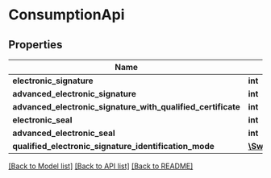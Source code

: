 # ConsumptionApi

## Properties
Name | Type | Description | Notes
------------ | ------------- | ------------- | -------------
**electronic_signature** | **int** |  | 
**advanced_electronic_signature** | **int** |  | 
**advanced_electronic_signature_with_qualified_certificate** | **int** |  | 
**electronic_seal** | **int** |  | [optional] 
**advanced_electronic_seal** | **int** |  | [optional] 
**qualified_electronic_signature_identification_mode** | [**\Swagger\Client\Model\ConsumptionAppQualifiedElectronicSignatureIdentificationMode**](ConsumptionAppQualifiedElectronicSignatureIdentificationMode.md) |  | 

[[Back to Model list]](../../README.md#documentation-for-models) [[Back to API list]](../../README.md#documentation-for-api-endpoints) [[Back to README]](../../README.md)

